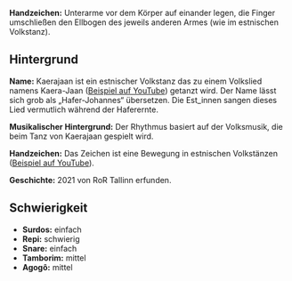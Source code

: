 **Handzeichen:** Unterarme vor dem Körper auf einander legen, die Finger
umschließen den Ellbogen des jeweils anderen Armes (wie im estnischen
Volkstanz).

## Hintergrund

**Name:** Kaerajaan ist ein estnischer Volkstanz das zu einem Volkslied namens
Kaera-Jaan ([Beispiel auf YouTube](https://www.youtube.com/watch?v=5BKoS9CfQPA))
getanzt wird. Der Name lässt sich grob als „Hafer-Johannes“ übersetzen. Die
Est_innen sangen dieses Lied vermutlich während der Haferernte.

**Musikalischer Hintergrund:** Der Rhythmus basiert auf der Volksmusik, die beim
Tanz von Kaerajaan gespielt wird.

**Handzeichen:** Das Zeichen ist eine Bewegung in estnischen Volkstänzen
([Beispiel auf YouTube](https://youtu.be/-udR34x2aTM?t=4)).

**Geschichte:** 2021 von RoR Tallinn erfunden.

## Schwierigkeit

* **Surdos:** einfach
* **Repi:** schwierig
* **Snare:** einfach
* **Tamborim:** mittel
* **Agogô:** mittel
